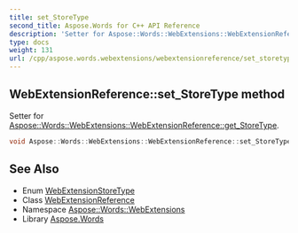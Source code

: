 ```yaml
---
title: set_StoreType
second_title: Aspose.Words for C++ API Reference
description: 'Setter for Aspose::Words::WebExtensions::WebExtensionReference::get_StoreType.'
type: docs
weight: 131
url: /cpp/aspose.words.webextensions/webextensionreference/set_storetype/
---
```

## WebExtensionReference::set_StoreType method


Setter for [Aspose::Words::WebExtensions::WebExtensionReference::get_StoreType](../get_storetype/).

```cpp
void Aspose::Words::WebExtensions::WebExtensionReference::set_StoreType(Aspose::Words::WebExtensions::WebExtensionStoreType value)
```

## See Also

* Enum [WebExtensionStoreType](../../webextensionstoretype/)
* Class [WebExtensionReference](../)
* Namespace [Aspose::Words::WebExtensions](../../)
* Library [Aspose.Words](../../../)
